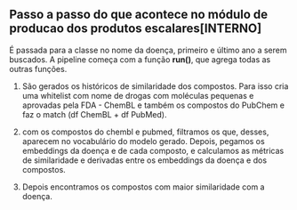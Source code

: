## Passo a passo do que acontece no módulo de producao dos produtos escalares[INTERNO]

É passada para a classe no nome da doença, primeiro e último ano a serem buscados. A pipeline começa com a função **run()**, que agrega todas as outras funções.

1. São gerados os históricos de similaridade dos compostos. Para isso cria uma whitelist com nome de drogas com moléculas pequenas e aprovadas pela FDA - ChemBL e também os compostos do PubChem e faz o match (df ChemBL + df PubMed).

2. com os compostos do chembl e pubmed, filtramos os que, desses, aparecem no vocabulário do modelo gerado.  Depois, pegamos os embeddings da doença e de cada composto, e calculamos as métricas de similaridade e derivadas entre os embeddings da doença e dos compostos.

3. Depois encontramos os compostos com maior similaridade com a doença.